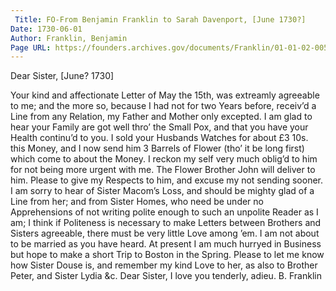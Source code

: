 ```yaml
---
 Title: FO-From Benjamin Franklin to Sarah Davenport, [June 1730?]
Date: 1730-06-01
Author: Franklin, Benjamin
Page URL: https://founders.archives.gov/documents/Franklin/01-01-02-0050
---
```



Dear Sister,
[June? 1730]

Your kind and affectionate Letter of May the 15th, was extreamly agreeable to me; and the more so, because I had not for two Years before, receiv’d a Line from any Relation, my Father and Mother only excepted. I am glad to hear your Family are got well thro’ the Small Pox, and that you have your Health continu’d to you. I sold your Husbands Watches for about £3 10s. this Money, and I now send him 3 Barrels of Flower (tho’ it be long first) which come to about the Money. I reckon my self very much oblig’d to him for not being more urgent with me. The Flower Brother John will deliver to him. Please to give my Respects to him, and excuse my not sending sooner. I am sorry to hear of Sister Macom’s Loss, and should be mighty glad of a Line from her; and from Sister Homes, who need be under no Apprehensions of not writing polite enough to such an unpolite Reader as I am; I think if Politeness is necessary to make Letters between Brothers and Sisters agreeable, there must be very little Love among ’em. I am not about to be married as you have heard. At present I am much hurryed in Business but hope to make a short Trip to Boston in the Spring. Please to let me know how Sister Douse is, and remember my kind Love to her, as also to Brother Peter, and Sister Lydia &c. Dear Sister, I love you tenderly, adieu.
B. Franklin

